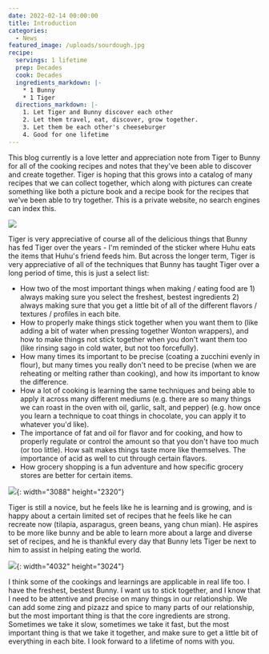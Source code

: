 ```yaml
---
date: 2022-02-14 00:00:00
title: Introduction
categories:
  - News
featured_image: /uploads/sourdough.jpg
recipe:
  servings: 1 lifetime
  prep: Decades
  cook: Decades
  ingredients_markdown: |-
    * 1 Bunny
    * 1 Tiger
  directions_markdown: |-
    1. Let Tiger and Bunny discover each other
    2. Let them travel, eat, discover, grow together.
    3. Let them be each other's cheeseburger
    4. Good for one lifetime
---
```


This blog currently is a love letter and appreciation note from Tiger to Bunny for all of the cooking recipes and notes that they've been able to discover and create together. Tiger is hoping that this grows into a catalog of many recipes that we can collect together, which along with pictures can create something like both a picture book and a recipe book for the recipes that we've been able to try together. This is a private website, no search engines can index this.

![](https:/i.imgur.com/mWnB2xW.jpg)

Tiger is very appreciative of course all of the delicious things that Bunny has fed Tiger over the years - I'm reminded of the sticker where Huhu eats the items that Huhu's friend feeds him. But across the longer term, Tiger is very appreciative of all of the techniques that Bunny has taught Tiger over a long period of time, this is just a select list:

* How two of the most important things when making / eating food are 1) always making sure you select the freshest, bestest ingredients 2) always making sure that you get a little bit of all of the different flavors / textures / profiles in each bite.
* How to properly make things stick together when you want them to (like adding a bit of water when pressing together Wonton wrappers), and how to make things not stick together when you don't want them too (like rinsing sago in cold water, but not too forcefully).
* How many times its important to be precise (coating a zucchini evenly in flour), but many times you really don't need to be precise (when we are reheating or melting rather than cooking), and how its important to know the difference.
* How a lot of cooking is learning the same techniques and being able to apply it across many different mediums (e.g. there are so many things we can roast in the oven with oil, garlic, salt, and pepper) (e.g. how once you learn a technique to coat things in chocolate, you can apply it to whatever you'd like).
* The importance of fat and oil for flavor and for cooking, and how to properly regulate or control the amount so that you don't have too much (or too little). How salt makes things taste more like themselves. The importance of acid as well to cut through certain flavors.
* How grocery shopping is a fun adventure and how specific grocery stores are better for certain items.

![](images/trader-joes-haul.jpg){: width="3088" height="2320"}

Tiger is still a novice, but he feels like he is learning and is growing, and is happy about a certain limited set of recipes that he feels like he can recreate now (tilapia, asparagus, green beans, yang chun mian). He aspires to be more like bunny and be able to learn more about a large and diverse set of recipes, and he is thankful every day that Bunny lets Tiger be next to him to assist in helping eating the world.

![](uploads/long-island-pies.jpg){: width="4032" height="3024"}

I think some of the cookings and learnings are applicable in real life too. I have the freshest, bestest Bunny. I want us to stick together, and I know that I need to be attentive and precise on many things in our relationship. We can add some zing and pizazz and spice to many parts of our relationship, but the most important thing is that the core ingredients are strong. Sometimes we take it slow, sometimes we take it fast, but the most important thing is that we take it together, and make sure to get a little bit of everything in each bite. I look forward to a lifetime of noms with you.
